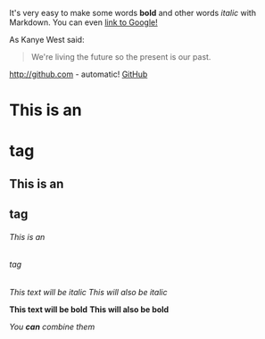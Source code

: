 It's very easy to make some words **bold** and other words *italic* with Markdown. You can even [link to Google!](http://google.com)


As Kanye West said:

> We're living the future so
> the present is our past.

http://github.com - automatic!
[GitHub](http://github.com)



# This is an <h1> tag
## This is an <h2> tag
###### This is an <h6> tag



*This text will be italic*
_This will also be italic_

**This text will be bold**
__This will also be bold__

_You **can** combine them_


